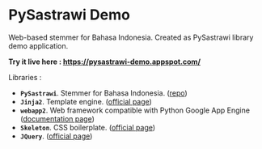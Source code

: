 # PySastrawi Demo

Web-based stemmer for Bahasa Indonesia. Created as PySastrawi library demo application. 

**Try it live here : https://pysastrawi-demo.appspot.com/**

Libraries :

- **`PySastrawi`**. Stemmer for Bahasa Indonesia. ([repo](https://github.com/har07/PySastrawi))
- **`Jinja2`**. Template engine. ([official page](http://jinja.pocoo.org/))
- **`webapp2`**. Web framework compatible with Python Google App Engine ([documentation page](https://webapp-improved.appspot.com/))
- **`Skeleton`**. CSS boilerplate. ([official page](http://getskeleton.com/))
- **`JQuery`**. ([official page](https://jquery.com/))
